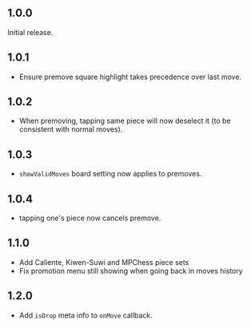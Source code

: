 ## 1.0.0

Initial release.

## 1.0.1

- Ensure premove square highlight takes precedence over last move.

## 1.0.2

- When premoving, tapping same piece will now deselect it (to be consistent with
normal moves).

## 1.0.3

- `showValidMoves` board setting now applies to premoves.

## 1.0.4

- tapping one's piece now cancels premove.

## 1.1.0

- Add Caliente, Kiwen-Suwi and MPChess piece sets
- Fix promotion menu still showing when going back in moves history

## 1.2.0

- Add `isDrop` meta info to `onMove` callback.
